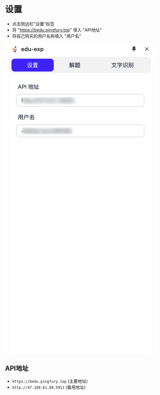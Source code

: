 # 设置

- 点击侧边栏"设置"标签
- 将 "https://bedu.pingfury.top" 填入 "API地址"
- 将自己购买的用户名称填入 "用户名"

![](../img/Snipaste_2025-01-12_19-18-49.png)


## API地址
- `https://bedu.pingfury.top` (主要地址)
- `http://47.109.61.89:5911` (备用地址)
